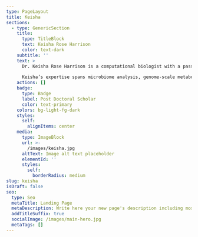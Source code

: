 ```yaml
---
type: PageLayout
title: Keisha
sections:
  - type: GenericSection
    title:
      type: TitleBlock
      text: Keisha Rose Harrison
      color: text-dark
    subtitle: ''
    text: >
      Dr. Keisha Rose Harrison is a computational biologist with a passion for understanding the intricate relationships between the human microbiome, health, and disease. She earned her Ph.D. in Microbiology and Biological Data Science from Oregon State University (OSU), where her work focused on microbiome analysis and fermentation food systems. Her current work in the Karstens Lab centers on urogenital microbiota, exploring microbial contributions to conditions such as overactive bladder (OAB) and urinary tract infections (UTIs).
      
      Keisha’s expertise spans microbiome analysis, genome-scale metabolic modeling, and the application of machine learning to large-scale datasets. Her interdisciplinary approach combines wet lab experience with computational methodologies to uncover new insights into host-microbe interactions. She is particularly interested in improving the inclusivity of microbiome research by addressing racial and ethnic representation in publicly available datasets. Outside of academia, she enjoys creative outlets like painting and aerial arts.
    actions: []
    badge:
      type: Badge
      label: Post Doctoral Scholar 
      color: text-primary
    colors: bg-light-fg-dark
    styles:
      self:
        alignItems: center
    media:
      type: ImageBlock
      url: >-
        /images/keisha.jpg
      altText: Image alt text placeholder
      elementId: ''
      styles:
        self:
          borderRadius: medium
slug: keisha
isDraft: false
seo:
  type: Seo
  metaTitle: Landing Page
  metaDescription: Write here your new page's description including most relevant keywords.
  addTitleSuffix: true
  socialImage: /images/main-hero.jpg
  metaTags: []
---
```

